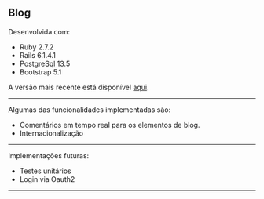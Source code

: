 ## Blog

Desenvolvida com:
  - Ruby 2.7.2
  - Rails 6.1.4.1
  - PostgreSql 13.5
  - Bootstrap 5.1

A versão mais recente está disponível [aqui](https://jmrailsblog.herokuapp.com).

---

Algumas das funcionalidades implementadas são:
- Comentários em tempo real para os elementos de blog.
- Internacionalização
---

Implementações futuras:
- Testes unitários
- Login via Oauth2

---
